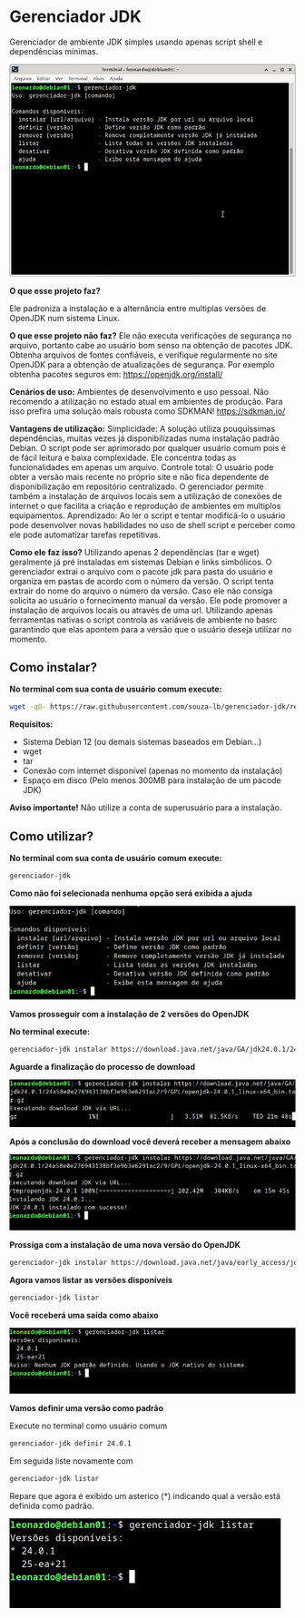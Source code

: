 <h1>Gerenciador JDK</h1>

Gerenciador de ambiente JDK simples usando apenas script shell e dependências mínimas.

![Tela principal gerenciador-jdk](/imagens/tela-principal.png)  

<b>O que esse projeto faz?</b>

Ele padroniza a instalação e a alternância entre multiplas versões de OpenJDK num sistema Linux.

<b>O que esse projeto não faz?</b>
Ele não executa verificações de segurança no arquivo, portanto cabe ao usuário bom senso na obtenção de pacotes JDK.
Obtenha arquivos de fontes confiáveis, e verifique regularmente no site OpenJDK para a obtenção de atualizações de segurança.
Por exemplo obtenha pacotes seguros em: https://openjdk.org/install/

<b>Cenários de uso:</b>
Ambientes de desenvolvimento e uso pessoal. Não recomendo a atilização no estado atual em ambientes de produção. Para isso prefira uma
solução mais robusta como SDKMAN! https://sdkman.io/

<b> Vantagens de utilização:</b>
Simplicidade: A solução utiliza pouquíssimas dependências, muitas vezes já disponibilizadas numa instalação padrão Debian. O script pode
ser aprimorado por qualquer usuário comum pois é de fácil leitura e baixa complexidade. Ele concentra todas as funcionalidades em apenas 
um arquivo.
Controle total: O usuário pode obter a versão mais recente no próprio site e não fica dependente de disponibilização em repositório
centralizado. O gerenciador permite também a instalação de arquivos locais sem a utilização de conexões de internet o que facilita a criação
e reprodução de ambientes em multiplos equipamentos.
Aprendizado: Ao ler o script e tentar modificá-lo o usuário pode desenvolver novas habilidades no uso de shell script e perceber como ele pode automatizar
tarefas repetitivas.

<b> Como ele faz isso?</b>
Utilizando apenas 2 dependências (tar e wget) geralmente já pré instaladas em sistemas Debian e links simbólicos. O gerenciador
extrai o arquivo com o pacote jdk para pasta do usuário e organiza em pastas de acordo com o número da versão.  O script tenta 
extrair do nome do arquivo o número da versão. Caso ele não consiga solicita ao usuário o fornecimento manual da versão.
Ele pode promover a instalação de arquivos locais ou através de uma url. Utilizando apenas ferramentas nativas o script controla as 
variáveis de ambiente no basrc garantindo que elas apontem para a versão que o usuário deseja utilizar no momento.

<h2>Como instalar?</h2>

<b>No terminal com sua conta de usuário comum execute:</b>

```bash
wget -qO- https://raw.githubusercontent.com/souza-lb/gerenciador-jdk/refs/heads/main/instalar | bash
```
<b> Requisitos:</b>
* Sistema Debian 12 (ou demais sistemas baseados em Debian...)
* wget
* tar
* Conexão com internet disponível (apenas no momento da instalação)
* Espaço em disco (Pelo menos 300MB para instalação de um pacode JDK)

<b> Aviso importante!</b>
Não utilize a conta de superusuário para a instalação.

<h2>Como utilizar?</h2>

<b>No terminal com sua conta de usuário comum execute:</b>

```bash
gerenciador-jdk
```

<b>Como não foi selecionada nenhuma opção será exibida a ajuda</b>

![Tela ajuda](/imagens/tela-ajuda.png)  

<b>Vamos prosseguir com a instalação de 2 versões do OpenJDK</b>

<b>No terminal execute:</b>

```bash
gerenciador-jdk instalar https://download.java.net/java/GA/jdk24.0.1/24a58e0e276943138bf3e963e6291ac2/9/GPL/openjdk-24.0.1_linux-x64_bin.tar.gz
```
<b>Aguarde a finalização do processo de download</b>

![Tela download](/imagens/tela-download.png)

<b>Após a conclusão do download você deverá receber a mensagem abaixo</b>

![Tela sucesso instalação](/imagens/tela-sucesso-download.png)

<b>Prossiga com a instalação de uma nova versão do OpenJDK</b>

```bash
gerenciador-jdk instalar https://download.java.net/java/early_access/jdk25/21/GPL/openjdk-25-ea+21_linux-x64_bin.tar.gz
```

<b>Agora vamos listar as versões disponíveis</b>

```bash
gerenciador-jdk listar
```

<b>Você receberá uma saída como abaixo</b>

![Tela listagem](/imagens/tela-listagem.png)

<b>Vamos definir uma versão como padrão</b>

Execute no terminal como usuário comum

```bash
gerenciador-jdk definir 24.0.1
```

Em seguida liste novamente com

```bash
gerenciador-jdk listar
```

Repare que agora é exibido um asterico (*) indicando qual a versão está definida como padrão.

![Tela versão padrão](/imagens/tela-versao-padrao.png)
